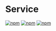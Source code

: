 # Service

[![npm](https://img.shields.io/npm/v/@bluejay/service.svg?style=flat-square)](https://www.npmjs.com/package/@bluejay/service)
[![npm](https://img.shields.io/npm/dm/@bluejay/service.svg?style=flat-square)](https://www.npmjs.com/package/@bluejay/service)
[![npm](https://img.shields.io/npm/l/@bluejay/service.svg?style=flat-square)](https://www.npmjs.com/package/@bluejay/service)

